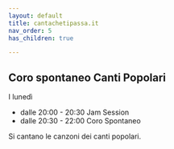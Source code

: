 ```yaml
---
layout: default
title: cantachetipassa.it
nav_order: 5
has_children: true

---
```



## Coro spontaneo Canti Popolari
 I lunedì 

- dalle 20:00 - 20:30 Jam Session
- dalle 20:30 - 22:00 Coro Spontaneo

Si cantano le canzoni dei canti popolari.
